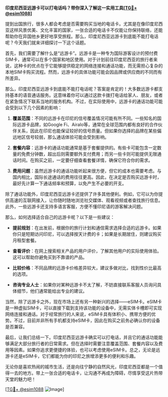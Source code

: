 **印度尼西亚远游卡可以打电话吗？带你深入了解这一实用工具[[TG💪+ @esim1088](https://t.me/s/esim1088)]**

提到出国旅行，很多人都会考虑是否需要购买当地的电话卡。尤其是在像印度尼西亚这样风景优美、文化丰富的国家，一张合适的电话卡不仅能让你保持联络，还能帮助你在异国他乡更好地享受旅程。那么，印度尼西亚远游卡到底能不能打电话呢？今天我们就来详细探讨一下这个话题。

首先，我们需要了解什么是“远游卡”。远游卡是一种专为国际游客设计的预付费SIM卡，通常可以在多个国家和地区使用。对于计划前往印度尼西亚的旅行者来说，这种卡的优点在于它能够提供稳定的网络连接和通话功能，而无需担心复杂的本地SIM卡购买流程。然而，远游卡的具体功能可能会因品牌或供应商的不同而有所差异。

那么，印度尼西亚远游卡到底能不能打电话呢？答案是肯定的！大多数远游卡都支持基本的语音通话服务。这意味着你可以通过这款卡拨打电话给家人、朋友，或者在紧急情况下联系当地的服务机构。不过，在实际使用中，远游卡的通话功能可能会受到以下几个因素的影响：

1. **覆盖范围**：不同的远游卡在印尼的信号覆盖情况可能有所不同。一些知名的国际远游卡品牌，如Google Fi、Airalo等，通常在全球范围内都有良好的合作伙伴关系，因此在印尼也能保证较好的信号质量。但如果你选择的品牌在某些偏远地区信号较弱，那么通话体验可能会受到影响。

2. **套餐内容**：远游卡的通话功能通常是基于套餐提供的。有些卡可能包含一定数量的免费分钟数，超出后则需要额外支付费用；而另一些卡则可能提供无限通话时间。在购买之前，一定要仔细查看套餐详情，确保它符合你的需求。

3. **费用问题**：虽然远游卡的通话功能听起来很方便，但它的成本也需要考虑。与国内相比，国际长途通话的费用往往更高。因此，在决定是否购买远游卡时，最好先计算一下通话频率和预算，以免产生不必要的开支。

除了通话功能外，印度尼西亚远游卡还提供了许多其他便利。例如，它可以为你提供高速的互联网接入，让你随时随地浏览社交媒体、观看视频或者查找旅行信息。此外，一些远游卡还支持多语言客服，方便不懂印尼语的游客解决问题。

那么，如何选择适合自己的远游卡呢？以下是一些建议：

- **提前规划**：在出发前，根据你的旅行计划和通信需求选择合适的远游卡。如果你只是短期访问印尼，可以选择按天计费的卡；如果是长期居住，则建议购买月租型套餐。
  
- **查看评价**：在网上搜索相关产品的用户评价，了解其他用户的实际使用体验。这可以帮助你避免买到不靠谱的产品。

- **比较价格**：不同品牌的远游卡价格差异较大，建议多做对比，找到性价比最高的选项。

- **咨询专业人士**：如果你对某种远游卡不太了解，不妨直接联系客服人员询问具体细节，他们通常能给出专业的建议。

当然，除了远游卡之外，现在市场上还有另一种新兴的选择——eSIM卡。eSIM卡是一种虚拟SIM卡，可以直接下载到支持该功能的设备中，无需实体卡槽即可实现网络连接和通话。对于经常旅行的人来说，eSIM卡具有体积小、携带方便的优势。不过，目前并非所有手机都支持eSIM卡，因此在购买之前务必确认你的设备是否兼容。

最后，让我们总结一下。印度尼西亚远游卡确实可以打电话，并且它的通话功能能够满足大部分旅行者的日常需求。但在选择时需要注意覆盖范围、套餐内容以及费用等因素。如果你追求更便捷的体验，也可以考虑使用eSIM卡。总之，无论是远游卡还是eSIM卡，它们都能为你的印尼之旅增添更多的便利和乐趣。

无论你是喜欢热闹的城市生活，还是向往宁静的自然风光，印度尼西亚都是一个值得一去的地方。带上一张合适的电话卡，让沟通不再成为障碍，尽情享受这片热带天堂的魅力吧！

[[TG💪+ @esim1088](https://t.me/s/esim1088) ![Image](https://i.postimg.cc/4NQfJmqS/Snipaste-2025-05-13-00-14-12.png)]